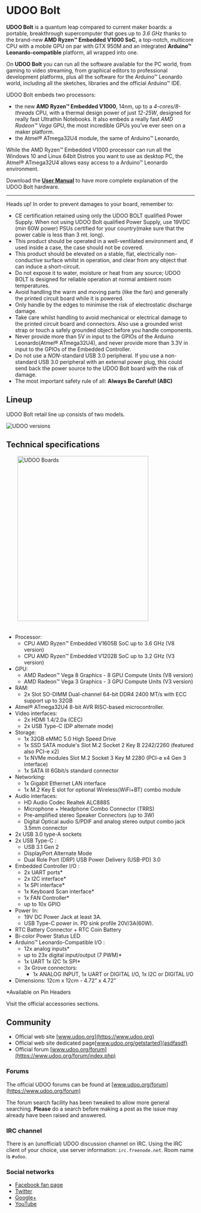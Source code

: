 # UDOO Bolt
**UDOO Bolt** is a quantum leap compared to current maker boards: a portable, breakthrough supercomputer that goes up to *3.6 GHz* thanks to the brand-new **AMD Ryzen&trade; Embedded V1000 SoC**, a top-notch, multicore CPU with a mobile GPU on par with GTX 950M and an integrated **Arduino&trade; Leonardo-compatible** platform, all wrapped into one.

On **UDOO Bolt** you can run all the software available for the PC world, from gaming to video streaming, from graphical editors to professional development platforms, plus all the software for the Arduino&trade; Leonardo world, including all the sketches, libraries and the official Arduino&trade; IDE.

UDOO Bolt embeds two processors:
* the new **AMD Ryzen&trade; Embedded V1000**, 14nm, up to a *4-cores/8-threads* CPU, with a thermal design power of just *12-25W*, designed for really fast Ultrathin Notebooks. It also embeds a really fast *AMD Radeon&trade; Vega* GPU, the most incredible GPUs you’ve ever seen on a maker platform.
* the Atmel&reg; ATmega32U4 module, the same of Arduino&trade; Leonardo,

While the AMD Ryzen&trade; Embedded V1000 processor can run all the Windows 10 and Linux 64bit Distros you want to use as desktop PC, the Atmel&reg; ATmega32U4 allows easy access to a Arduino&trade; Leonardo environment.

Download the [**User Manual**](http://download.udoo.org/files/UDOO_Bolt/Doc/UDOO_Bolt_MANUAL.pdf) to have more complete explanation of the UDOO Bolt hardware.

<hr/>

<span class="label label-warning">Heads up!</span> In order to prevent damages to your board, remember to:

* CE certification retained using only the UDOO BOLT qualified Power Supply. When not using UDOO Bolt qualified Power Supply, use 19VDC (min 60W power) PSUs certified for your country(make sure that the power cable is less than 3 mt. long).
* This product should be operated in a well-ventilated environment and, if used inside a case, the case should not be covered.
* This product should be elevated on a stable, flat, electrically non-conductive surface whilst in operation, and clear from any object that can induce a short-circuit.
* Do not expose it to water, moisture or heat from any source; UDOO BOLT is designed for reliable operation at normal ambient room temperatures.
* Avoid handling the warm and moving parts (like the fan) and generally the printed circuit board while it is powered.
* Only handle by the edges to minimise the risk of electrostatic discharge damage.
* Take care whilst handling to avoid mechanical or electrical damage to the printed circuit board and connectors. Also use a grounded wrist strap or touch a safely grounded object before you handle components.
* Never provide more than 5V in input to the GPIOs of the Arduino Leonardo(Atmel&reg; ATmega32U4), and never provide more than 3.3V in input to the GPIOs of the Embedded Controller.
* Do not use a *NON*-standard USB 3.0 peripheral. If you use a non-standard USB 3.0 peripheral with an external power plug, this could send back the power source to the UDOO Bolt board with the risk of damage.
* The most important safety rule of all: **Always Be Careful! (ABC)**


## Lineup
UDOO Bolt retail line up consists of two models.

<img src="../img/x86_lineup.png" alt="UDOO versions" class="img-responsive" >


## Technical specifications

<img src="../img/x86_ultra_top_rotate.png" alt="UDOO Boards" class="img-responsive pull-right" height="441px" width="350px"  style="margin-bottom:20px; margin-left:30px;">

* Processor:
  * CPU AMD Ryzen&trade; Embedded V1605B SoC up to 3.6 GHz (V8 version)
  * CPU AMD Ryzen&trade; Embedded V1202B SoC up to 3.2 GHz (V3 version)
* GPU:
  * AMD Radeon™ Vega 8 Graphics - 8 GPU Compute Units (V8 version)
  * AMD Radeon™ Vega 3 Graphics - 3 GPU Compute Units (V3 version)
* RAM:
  * 2x Slot SO-DIMM Dual-channel 64-bit DDR4 2400 MT/s with ECC support up to 32GB
* Atmel&reg; ATmega32U4 8-bit AVR RISC-based microcontroller.
* Video interfaces:
  * 2x HDMI 1.4/2.0a (CEC)
  * 2x USB Type-C (DP alternate mode)
* Storage:
  * 1x 32GB eMMC 5.0 High Speed Drive
  * 1x SSD SATA module's Slot M.2 Socket 2 Key B 2242/2260 (featured also PCI-e x2)
  * 1x NVMe modules Slot M.2 Socket 3 Key M 2280 (PCI-e x4 Gen 3 interface)
  * 1x SATA III 6Gbit/s standard connector
* Networking:
  * 1x Gigabit Ethernet LAN interface
  * 1x M.2 Key E slot for optional Wireless(WiFi+BT) combo module
* Audio interfaces:
  * HD Audio Codec Realtek ALC888S
  * Microphone + Headphone Combo Connector (TRRS)
  * Pre-amplified stereo Speaker Connectors (up to 3W)
  * Digital Optical audio S/PDIF and analog stereo output combo jack 3.5mm connector
* 2x USB 3.0 type-A sockets
* 2x USB Type-C :
  * USB 3.1 Gen 2
  * DisplayPort Alternate Mode
  * Dual Role Port (DRP) USB Power Delivery (USB-PD) 3.0
* Embedded Controller I/O :
  * 2x UART ports*
  * 2x I2C interface*
  * 1x SPI interface*
  * 1x Keyboard Scan interface*
  * 1x FAN Controller*
  * up to 10x GPIO
* Power In:
  * 19V DC Power Jack at least 3A.
  * USB Type-C power in. PD sink profile 20V/3A(60W).
* RTC Battery Connector + RTC Coin Battery
* Bi-color Power Status LED
* Arduino&trade; Leonardo-Compatible I/O :
  * 12x analog inputs*
  * up to 23x digital input/output (7 PWM)*
  * 1x UART 1x I2C 1x SPI*
  * 3x Grove connectors:
     * 1x ANALOG INPUT, 1x UART or DIGITAL I/O, 1x I2C or DIGITAL I/O
* Dimensions: 12cm x 12cm  -  4.72” x 4.72”

&#42;Available on Pin Headers

Visit the official accessories sections.

## Community
* Official web site [www.udoo.org](https://www.udoo.org)
* Official web site dedicated page[www.udoo.org/getstarted](asdfasdf)
* Official forum [www.udoo.org/forum](https://www.udoo.org/forum/index.php)

### Forums
The official UDOO forums can be found at [www.udoo.org/forum](https://www.udoo.org/forum)

The forum search facility has been tweaked to allow more general searching.
**Please** do a search before making a post as the issue may already have been raised and answered.

### IRC channel
There is an (unofficial) UDOO discussion channel on IRC. Using the IRC client of your choice, use server information: `irc.freenode.net`. Room name is `#udoo`.


### Social networks
 * [Facebook fan page](http://www.facebook.com/udooboard)
 * [Twitter](http://twitter.com/UDOO_Board)
 * [Google+](https://plus.google.com/u/0/110742692974455430878/posts)
 * [YouTube](http://www.youtube.com/channel/UCXv5UyGn5jArK8xOAmuSeHg)


<!-- Google Code -->
<script type="text/javascript">
var google_conversion_id = 983836026;
var google_custom_params = window.google_tag_params;
var google_remarketing_only = true;
</script>
</noscript>
